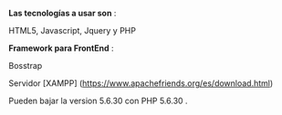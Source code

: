 **Las tecnologías a usar son** :

HTML5,
Javascript,
Jquery 
 y PHP



**Framework para FrontEnd** :

Bosstrap 


Servidor [XAMPP] (https://www.apachefriends.org/es/download.html)

Pueden bajar la version 5.6.30  con  PHP 5.6.30 .

